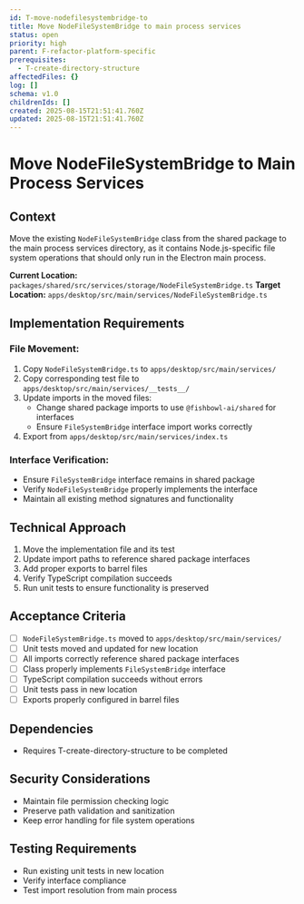 ```yaml
---
id: T-move-nodefilesystembridge-to
title: Move NodeFileSystemBridge to main process services
status: open
priority: high
parent: F-refactor-platform-specific
prerequisites:
  - T-create-directory-structure
affectedFiles: {}
log: []
schema: v1.0
childrenIds: []
created: 2025-08-15T21:51:41.760Z
updated: 2025-08-15T21:51:41.760Z
---
```


# Move NodeFileSystemBridge to Main Process Services

## Context

Move the existing `NodeFileSystemBridge` class from the shared package to the main process services directory, as it contains Node.js-specific file system operations that should only run in the Electron main process.

**Current Location:** `packages/shared/src/services/storage/NodeFileSystemBridge.ts`
**Target Location:** `apps/desktop/src/main/services/NodeFileSystemBridge.ts`

## Implementation Requirements

### File Movement:

1. Copy `NodeFileSystemBridge.ts` to `apps/desktop/src/main/services/`
2. Copy corresponding test file to `apps/desktop/src/main/services/__tests__/`
3. Update imports in the moved files:
   - Change shared package imports to use `@fishbowl-ai/shared` for interfaces
   - Ensure `FileSystemBridge` interface import works correctly
4. Export from `apps/desktop/src/main/services/index.ts`

### Interface Verification:

- Ensure `FileSystemBridge` interface remains in shared package
- Verify `NodeFileSystemBridge` properly implements the interface
- Maintain all existing method signatures and functionality

## Technical Approach

1. Move the implementation file and its test
2. Update import paths to reference shared package interfaces
3. Add proper exports to barrel files
4. Verify TypeScript compilation succeeds
5. Run unit tests to ensure functionality is preserved

## Acceptance Criteria

- [ ] `NodeFileSystemBridge.ts` moved to `apps/desktop/src/main/services/`
- [ ] Unit tests moved and updated for new location
- [ ] All imports correctly reference shared package interfaces
- [ ] Class properly implements `FileSystemBridge` interface
- [ ] TypeScript compilation succeeds without errors
- [ ] Unit tests pass in new location
- [ ] Exports properly configured in barrel files

## Dependencies

- Requires T-create-directory-structure to be completed

## Security Considerations

- Maintain file permission checking logic
- Preserve path validation and sanitization
- Keep error handling for file system operations

## Testing Requirements

- Run existing unit tests in new location
- Verify interface compliance
- Test import resolution from main process
